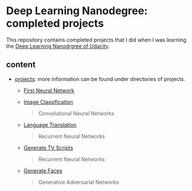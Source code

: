 # Deep Learning Nanodegree: completed projects

This repository contains completed projects that I did when I was learning the [Deep Learning Nanodrgree of Udacity](https://www.udacity.com/course/deep-learning-nanodegree-foundation--nd101?gclid=Cj0KCQjwpMLOBRC9ARIsAPiGeZBX9L-zI3fK7w3Sp4ru2aH6kj3fzHZLHZ1FeBrqSyvfXCMThiQeZKsaAghTEALw_wcB).

## content
- [projects](https://github.com/MingyiZhang/dlnd-mingyi/tree/master/projects): more information can be found under directories of projects.

    - [First Neural Network](https://github.com/MingyiZhang/dlnd-mingyi/tree/master/projects/first-neural-network)

    - [Image Classification](https://github.com/MingyiZhang/dlnd_mingyi/tree/master/projects/image-classification)
        > Convolutional Neural Networks

    - [Language Translation](https://github.com/MingyiZhang/dlnd-mingyi/tree/master/projects/language-translation)
        > Recurrent Neural Networks

    - [Generate TV Scripts](https://github.com/MingyiZhang/dlnd-mingyi/tree/master/projects/tv-script-generation)
        > Recurrent Neural Networks

    - [Generate Faces](https://github.com/MingyiZhang/dlnd-mingyi/tree/master/projects/face_generation)
        > Generative Adversarial Networks
